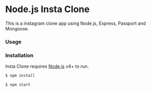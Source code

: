 # Node.js Insta Clone

This is a instagram clone app using Node.js, Express, Passport and Mongoose.

### Usage


### Installation

Insta Clone requires [Node.js](https://nodejs.org/) v4+ to run.

```sh
$ npm install
```

```sh
$ npm start
```

